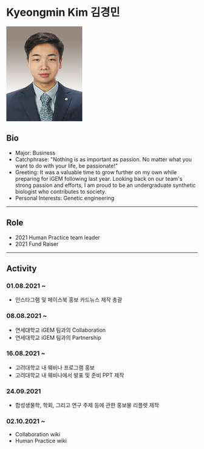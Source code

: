 # Kyeongmin Kim 김경민
<img src="./kyeongminkim.jpg" height="250px" width="200px"> 

## Bio
* Major: Business
* Catchphrase: "Nothing is as important as passion. No matter what you want to do with your life, be passionate!"
* Greeting: It was a valuable time to grow further on my own while preparing for iGEM following last year. Looking back on our team's strong passion and efforts, I am proud to be an undergraduate synthetic biologist who contributes to society.
* Personal Interests: Genetic engineering
---

## Role
* 2021 Human Practice team leader
* 2021 Fund Raiser
---

## Activity

### 01.08.2021 ~
* 인스타그램 및 페이스북 홍보 카드뉴스 제작 총괄

### 08.08.2021 ~
* 연세대학교 iGEM 팀과의 Collaboration
* 연세대학교 iGEM 팀과의 Partnership

### 16.08.2021 ~
* 고려대학교 내 웨비나 프로그램 홍보
* 고려대학교 내 웨비나에서 발표 및 준비 PPT 제작

### 24.09.2021 
* 합성생물학, 학회, 그리고 연구 주제 등에 관한 홍보물 리플렛 제작

### 02.10.2021 ~ 
* Collaboration wiki
* Human Practice wiki 
